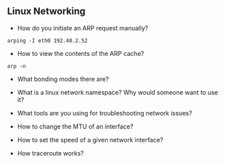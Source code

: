 ## Linux Networking

* How do you initiate an ARP request manually?

```
arping -I eth0 192.40.2.52
```

* How to view the contents of the ARP cache?

```
arp -n
```

* What bonding modes there are?

* What is a linux network namespace? Why would someone want to use it?

* What tools are you using for troubleshooting network issues?

* How to change the MTU of an interface?

* How to set the speed of a given network interface?

* How traceroute works?
